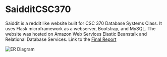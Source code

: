 ﻿# SaidditCSC370

Saiddit is a reddit like website built for CSC 370 Database Systems Class. It uses Flask microframework as a webserver, Bootstrap,
and MySQL. The website was hosted on Amazon Web Services Elastic Beanstalk and Relational Database Services. Link to the [Final Report](https://drive.google.com/open?id=0B94wMrX78KDNM2tHaUt3NHlQcWs)

![ER Diagram](https://drive.google.com/open?id=0B94wMrX78KDNOHZoNWFFNnJLVFk)
